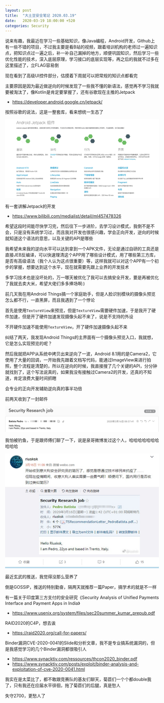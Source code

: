 ```yaml
---
layout: post
title:  "大土豆安全笔记 2020.03.19"
date:   2020-03-19 18:00:00 +520
categories: Security
---
```


说来有趣，我最近在学习一些基础知识，像Java编程，Android开发，Github上有一些不错的项目，不过我主要是看B站的视频，跟着培训机构的老师过一遍知识点，把知识点过一遍之后，补一补自己漏掉的地方，顺便巩固知识，然后学习一些优化性能的技术，深入底层原理，学习接口的底层实现等，再之后的我就不过多在这里描述了，立FLAG容易倒

现在看到了高级UI控件部分，估摸着下周就可以把常规的知识点都看完

主要原因是因为最近做逆向的时候发现了一些我不懂的新语法，感觉再不学习我就要被淘汰了，像Kotlin是肯定要掌握了，还有谷歌现在主推的Jetpack
- https://developer.android.google.cn/jetpack/

按照谷歌的说法，这是一整套库，看来想统一生态了

![IMAGE](/assets/resources/4AEBF962C77D723089DF12CCB9AAA884.jpg)

有一套讲解Jetpack的开发
- https://www.bilibili.com/medialist/detail/ml457478326

希望这段时间能尽快学习完，然后往下一步进阶，去学习设计模式，我倒不是不会，只是没有系统学习过，而且我对开发也很感兴趣，学会正向开发，逆向的时候就知道这个语法的意思，以及关键的API是哪些

我希望未来我的逆向水平可以达到拿到一个APK文件，无论是通过自研的工具还是直接JEB反编译，可以快速理清这个APP用了哪些设计模式，用了哪些第三方库，是否有高级语法（我个人认为这点很重要）等，这样我就可以对这个APP有一个初步的掌握，想要达到这个水平，现在就需要先跟上业界的开发技术

多学习技术也是没坏处的，万一哪天被优化了我可以去搞安全开发，要是再被优化了我就去卖大米，希望大佬们多多捧场啊:)

前几天我在用Android Things搞一个家庭助手，但是人脸识别模块的摄像头预览怎么都不行，一直黑屏，而且我遇到了一个悖论

首先是使用`TextureView`来预览，但是`TextureView`需要硬件加速，于是我开了硬件加速，但是开了硬件加速发现摄像头起不来了，说是不支持的外设

不开硬件加速不能使用`TextureView`，开了硬件加速摄像头起不来

纠结了两天，我发现Android Things的主界面有一个摄像头预览入口，我就想，它是怎么实现预览的呢？

然后我就把APP从系统中拷贝出来逆向了一波，Android 8.1用的是Camera2，它使用了大量的回调，一开始我先跟着文档写代码，能通过ImageView来进行拍照，整个流程是清楚的，所以在逆向的时候，我直接搜了几个关键的API，分分钟就找到了，这个写法说真的，如果我没有接触过Camera2的开发，还真的不知道，肯定浪费大量时间抓瞎

会专业的正向开发辅助逆向真的事半功倍

前两天收到了一封邮件

![IMAGE](/assets/resources/7A5592E671F9C4A0573C32B7DCB49142.jpg)

我怕被钓鱼，于是跟师傅们聊了一下，说是泉哥微博发过这个人，哈哈哈哈哈哈哈哈哈哈

![IMAGE](/assets/resources/34B5E91EB5E060991A6275F1EF9B9984.jpg)

最近玄武的推送，我觉得没那么营养了

倒是GOSSIP，推送的特别勤奋，隔两天就推荐一篇Paper，搞学术的就是不一样

有一篇关于印度第三方支付的安全研究《Security Analysis of Unified Payments Interface and Payment Apps in India》
- https://www.usenix.org/system/files/sec20summer_kumar_prepub.pdf

RAID2020的C4P，想去诶
- https://raid2020.org/call-for-papers/

Binder漏洞CVE-2020-0041的Slide和分析文章，我不是专业搞系统漏洞的，但是我感觉学习的几个Binder漏洞都很吸引人
- https://www.synacktiv.com/ressources/thcon2020_binder.pdf
- https://www.synacktiv.com/posts/exploit/binder-analysis-and-exploitation-of-cve-2020-0041.html

我实在是太菜比了，都不敢跟竞赛队的基友们聊天，菊苣们一个个都double我了，只有我还在应届水平徘徊，拖了菊苣们的后腿，真是愁人

失守2700，更愁人了